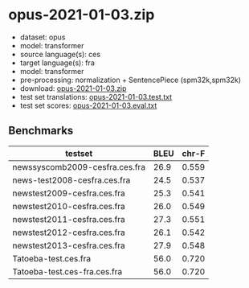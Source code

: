 # opus-2021-01-03.zip

* dataset: opus
* model: transformer
* source language(s): ces
* target language(s): fra
* model: transformer
* pre-processing: normalization + SentencePiece (spm32k,spm32k)
* download: [opus-2021-01-03.zip](https://object.pouta.csc.fi/Tatoeba-MT-models/ces-fra/opus-2021-01-03.zip)
* test set translations: [opus-2021-01-03.test.txt](https://object.pouta.csc.fi/Tatoeba-MT-models/ces-fra/opus-2021-01-03.test.txt)
* test set scores: [opus-2021-01-03.eval.txt](https://object.pouta.csc.fi/Tatoeba-MT-models/ces-fra/opus-2021-01-03.eval.txt)

## Benchmarks

| testset               | BLEU  | chr-F |
|-----------------------|-------|-------|
| newssyscomb2009-cesfra.ces.fra 	| 26.9 	| 0.559 |
| news-test2008-cesfra.ces.fra 	| 24.5 	| 0.537 |
| newstest2009-cesfra.ces.fra 	| 25.3 	| 0.541 |
| newstest2010-cesfra.ces.fra 	| 26.0 	| 0.549 |
| newstest2011-cesfra.ces.fra 	| 27.3 	| 0.551 |
| newstest2012-cesfra.ces.fra 	| 26.1 	| 0.542 |
| newstest2013-cesfra.ces.fra 	| 27.9 	| 0.548 |
| Tatoeba-test.ces.fra 	| 56.0 	| 0.720 |
| Tatoeba-test.ces-fra.ces.fra 	| 56.0 	| 0.720 |

